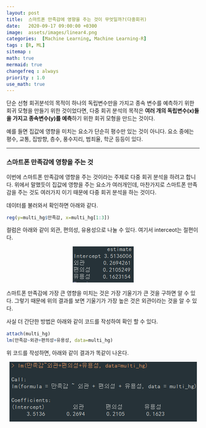 ```yaml
---
layout: post
title:  스마트폰 만족감에 영향을 주는 것이 무엇일까?(다중회귀)
date:   2020-09-17 09:00:00 +0300
image:  assets/images/linear4.png
categories:  [Machine Learning, Machine Learning-R]
tags : [R, ML]
sitemap :
math: true
mermaid: true
changefreq : always
priority : 1.0
use_math: true
---
```



단순 선형 회귀분석의 목적이 하나의 독립변수만을 가지고 종속 변수를 예측하기 위한 회귀 모형을 만들기 위한 것이었다면, 다중 회귀 분석의 목적은 **여러 개의 독립변수(x)들을 가지고 종속변수(y)를 예측**하기 위한 회귀 모형을 만드는 것이다.  

예를 들면 집값에 영향을 미치는 요소가 단순히 평수만 있는 것이 아니다. 요소 중에는 평수, 교통, 집방향, 층수, 풍수지리, 범죄율, 학군 등등이 있다. 


--------------


### 스마트폰 만족감에 영향을 주는 것

이번에 스마트폰 만족감에 영향을 주는 것이라는 주제로 다중 회귀 분석을 하려고 합니다. 위에서 말했듯이 집값에 영향을 주는 요소가 여러개인데, 마찬가지로 스마트폰 만족감을 주는 것도 여러가지 이기 때문에 다중 회귀 분석을 하는 것이다.   


데이터를 불러와서 확인하면 아래와 같다. 

```r
reg(y=multi_hg$만족감, x=multi_hg[1:3])
```

컬럼은 아래와 같이 외관, 편의성, 유용성으로 나눌 수 있다. 여기서 interceot는 절편이다.

<center><img src="../assets/images/linear4.png" ></center>

스마트폰 만족감에 가장 큰 영향을 미치는 것은 가장 기울기가 큰 것을 구하면 알 수 있다. 그렇기 때문에 위의 결과를 보면 기울기가 가장 높은 것은 외관이라는 것을 알 수 있다.  

사실 더 간단한 방법은 아래와 같이 코드를 작성하여 확인 할 수 있다.

```r
attach(multi_hg)
lm(만족감~외관+편의성+유용성, data=multi_hg)
```

위 코드를 작성하면, 아래와 같이 결과가 똑같이 나온다.

<center><img src="../assets/images/linear5.png" ></center>


